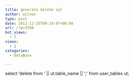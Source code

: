 ```yaml
---
title: generate delete sql
author: wiloon
type: post
date: 2011-11-25T09:19:07+00:00
url: /?p=1598
bot_views:
  - 7
views:
  - 1
categories:
  - DataBase

---
```

select &#8216;delete from &#8216; || ut.table\_name || &#8216;;&#8217; from user\_tables ut;